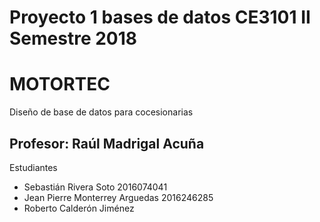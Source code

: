 # Proyecto 1 bases de datos CE3101 II Semestre 2018
# MOTORTEC
Diseño de base de datos para cocesionarias
## Profesor: Raúl Madrigal Acuña
Estudiantes
+ Sebastián Rivera Soto 2016074041
+ Jean Pierre Monterrey Arguedas 2016246285
+ Roberto Calderón Jiménez
